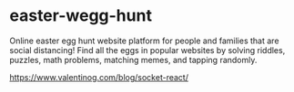 # easter-wegg-hunt
Online easter egg hunt website platform for people and families that are social distancing! Find all the eggs in popular websites by solving riddles, puzzles, math problems, matching memes, and tapping randomly.

https://www.valentinog.com/blog/socket-react/
